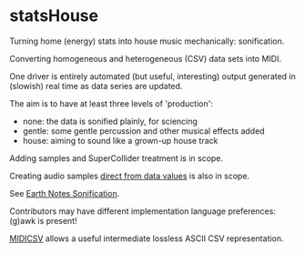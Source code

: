 # statsHouse

Turning home (energy) stats into house music mechanically: sonification.

Converting homogeneous and heterogeneous (CSV) data sets into MIDI.

One driver is entirely automated (but useful, interesting) output
generated in (slowish) real time as data series are updated.

The aim is to have at least three levels of 'production':
   * none: the data is sonified plainly, for sciencing
   * gentle: some gentle percussion and other musical effects added
   * house: aiming to sound like a grown-up house track

Adding samples and SuperCollider treatment is in scope.

Creating audio samples [direct from data values](https://www.earth.org.uk/statscast-202005.html) is also in scope.

See [Earth Notes Sonification](https://www.earth.org.uk/sonification.html).

Contributors may have different implementation language preferences: (g)awk is present!

[MIDICSV](https://www.fourmilab.ch/webtools/midicsv/) allows a useful intermediate lossless ASCII CSV representation.

